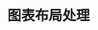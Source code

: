 <!--
 * Description:布局处理
 * Author: vicky
 * Date: 2020-11-02 18:55:33
 * LastEditTime: 2020-11-02 18:55:52
 * FilePath: \packages\raycharts\src\layout\ReadMe.md
-->

# 图表布局处理
